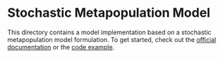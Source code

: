 # Stochastic Metapopulation Model

This directory contains a model implementation based on a stochastic metapopulation model formulation. 
To get started, check out the [official documentation](https://memilio.readthedocs.io/en/latest/cpp/smm.html) 
or the [code example](../../examples/smm.cpp).